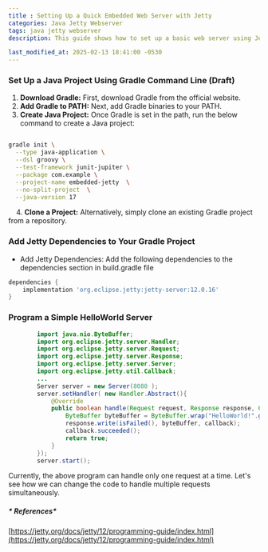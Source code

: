 ```yaml
---
title : Setting Up a Quick Embedded Web Server with Jetty
categories: Java Jetty Webserver
tags: java jetty webserver
description: This guide shows how to set up a basic web server using Jetty. It's a simple, step-by-step approach for getting a web server up and running quickly

last_modified_at: 2025-02-13 18:41:00 -0530
---
```


### Set Up a Java Project Using Gradle Command Line (Draft)

1. **Download Gradle:** First, download Gradle from the official website.
2. **Add Gradle to PATH:** Next, add Gradle binaries to your PATH.
3. **Create Java Project:** Once Gradle is set in the path, run the below command to create a Java project:
  
```bash

gradle init \
  --type java-application \
  --dsl groovy \
  --test-framework junit-jupiter \
  --package com.example \
  --project-name embedded-jetty  \
  --no-split-project  \
  --java-version 17

```

  &nbsp;&nbsp;&nbsp;&nbsp;4\. **Clone a Project:** Alternatively, simply clone an existing Gradle project from a repository.


### Add Jetty Dependencies to Your Gradle Project
- Add Jetty Dependencies: Add the following dependencies to the dependencies section in build.gradle file

```groovy
dependencies {
    implementation 'org.eclipse.jetty:jetty-server:12.0.16'
}
``` 
### Program a Simple HelloWorld Server

```java
        import java.nio.ByteBuffer;
        import org.eclipse.jetty.server.Handler;
        import org.eclipse.jetty.server.Request;
        import org.eclipse.jetty.server.Response;
        import org.eclipse.jetty.server.Server;
        import org.eclipse.jetty.util.Callback;
        ...
        Server server = new Server(8080 );
        server.setHandler( new Handler.Abstract(){
            @Override
            public boolean handle(Request request, Response response, Callback callback) throws Exception {
                ByteBuffer byteBuffer = ByteBuffer.wrap("HelloWorld!".getBytes());
                response.write(isFailed(), byteBuffer, callback);
                callback.succeeded();
                return true;
            }
        });
        server.start();
```        

Currently, the above program can handle only one request at a time. Let's see how we can change the code to handle multiple requests simultaneously.







##### * References*
[https://jetty.org/docs/jetty/12/programming-guide/index.html](https://jetty.org/docs/jetty/12/programming-guide/index.html)
